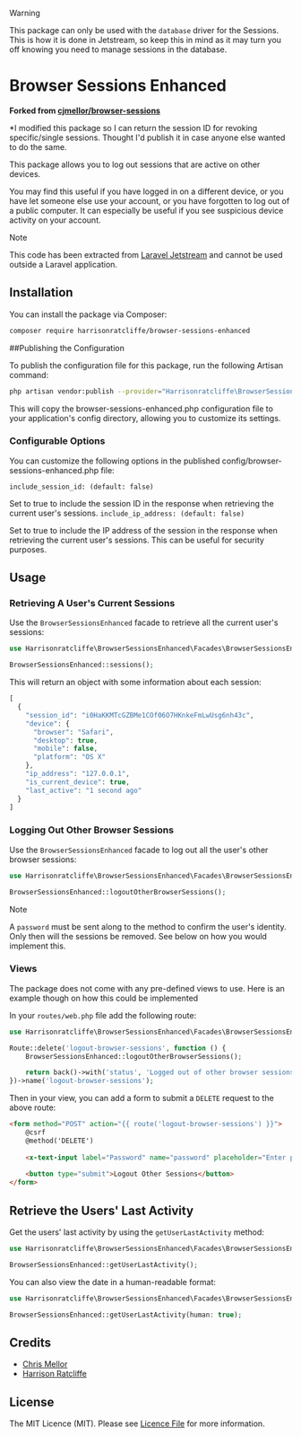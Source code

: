 > [!WARNING]
>
> This package can only be used with the `database` driver for the Sessions. This is how it is done in Jetstream, so keep this in mind as it may turn you off knowing you need to manage sessions in the database.

# Browser Sessions Enhanced

**Forked from [cjmellor/browser-sessions](https://github.com/cjmellor/browser-sessions)**

*I modified this package so I can return the session ID for revoking specific/single sessions. Thought I'd publish it in case anyone else wanted to do the same.

This package allows you to log out sessions that are active on other devices.

You may find this useful if you have logged in on a different device, or you have let someone else use your account, or you have forgotten to log out of a public computer. It can especially be useful if you see suspicious device activity on your account.

> [!NOTE]
> 
> This code has been extracted from [Laravel Jetstream](https://jetstream.laravel.com) and cannot be used outside a Laravel application.

## Installation

You can install the package via Composer:

```bash
composer require harrisonratcliffe/browser-sessions-enhanced
```

##Publishing the Configuration

To publish the configuration file for this package, run the following Artisan command:

```bash
php artisan vendor:publish --provider="Harrisonratcliffe\BrowserSessionsEnhanced\BrowserSessionsEnhancedServiceProvider"
```
This will copy the browser-sessions-enhanced.php configuration file to your application's config directory, allowing you to customize its settings.

### Configurable Options
You can customize the following options in the published config/browser-sessions-enhanced.php file:

`include_session_id: (default: false)`

Set to true to include the session ID in the response when retrieving the current user's sessions.
`include_ip_address: (default: false)`

Set to true to include the IP address of the session in the response when retrieving the current user's sessions. This can be useful for security purposes.

## Usage

### Retrieving A User's Current Sessions

Use the `BrowserSessionsEnhanced` facade to retrieve all the current user's sessions:

```php
use Harrisonratcliffe\BrowserSessionsEnhanced\Facades\BrowserSessionsEnhanced;

BrowserSessionsEnhanced::sessions();
```

This will return an object with some information about each session:

```php
[
  {
    "session_id": "i0HaKKMTcGZBMe1COf06O7HKnkeFmLwUsg6nh43c",
    "device": {
      "browser": "Safari",
      "desktop": true,
      "mobile": false,
      "platform": "OS X"
    },
    "ip_address": "127.0.0.1",
    "is_current_device": true,
    "last_active": "1 second ago"
  }
]
```

### Logging Out Other Browser Sessions

Use the `BrowserSessionsEnhanced` facade to log out all the user's other browser sessions:

```php
use Harrisonratcliffe\BrowserSessionsEnhanced\Facades\BrowserSessionsEnhanced;

BrowserSessionsEnhanced::logoutOtherBrowserSessions();
```

> [!NOTE]
> 
> A `password` must be sent along to the method to confirm the user's identity. Only then will the sessions be removed. See below on how you would implement this.

### Views

The package does not come with any pre-defined views to use. Here is an example though on how this could be implemented

In your `routes/web.php` file add the following route:

```php
use Harrisonratcliffe\BrowserSessionsEnhanced\Facades\BrowserSessionsEnhanced;

Route::delete('logout-browser-sessions', function () {
    BrowserSessionsEnhanced::logoutOtherBrowserSessions();

    return back()->with('status', 'Logged out of other browser sessions.');
})->name('logout-browser-sessions');
```

Then in your view, you can add a form to submit a `DELETE` request to the above route:

```html
<form method="POST" action="{{ route('logout-browser-sessions') }}">
    @csrf
    @method('DELETE')
    
    <x-text-input label="Password" name="password" placeholder="Enter password" type="password" />
    
    <button type="submit">Logout Other Sessions</button>
</form>
```

## Retrieve the Users' Last Activity

Get the users' last activity by using the `getUserLastActivity` method:

```php
use Harrisonratcliffe\BrowserSessionsEnhanced\Facades\BrowserSessionsEnhanced;

BrowserSessionsEnhanced::getUserLastActivity();
```

You can also view the date in a human-readable format:

```php
use Harrisonratcliffe\BrowserSessionsEnhanced\Facades\BrowserSessionsEnhanced;

BrowserSessionsEnhanced::getUserLastActivity(human: true);
```

## Credits

 - [Chris Mellor](https://github.com/cjmellor)
 - [Harrison Ratcliffe](https://github.com/harrisonratcliffe)

## License

The MIT Licence (MIT). Please see [Licence File](LICENSE) for more information.
